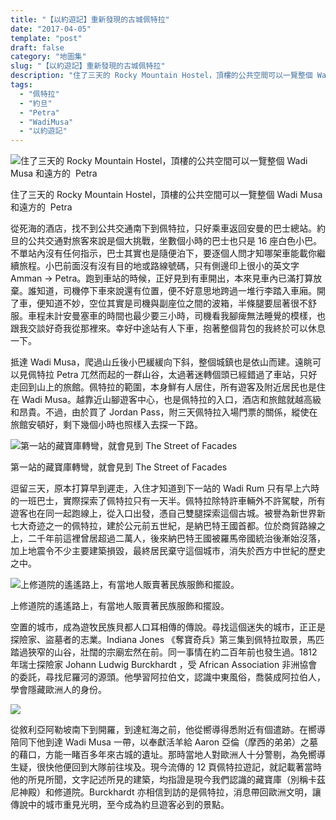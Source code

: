 ```yaml
---
title: "【以約遊記】重新發現的古城佩特拉"
date: "2017-04-05"
template: "post"
draft: false
category: "地圖集"
slug: "【以約遊記】重新發現的古城佩特拉"
description: "住了三天的 Rocky Mountain Hostel，頂樓的公共空間可以一覽整個 Wadi Musa 和遠方的  Petra 從死海的酒店，找不到公共交通南下到佩特拉，只好乘車返回安曼的巴士總站。約旦的公共交通對旅客來說是個大挑戰，坐數個小時的巴士也只是 16 座白色小巴。不單站內沒有任何指示，巴士其實也是隨便泊下，要逐個人問才知哪架車能載你繼續旅程。"
tags:
  - "佩特拉"
  - "約旦"
  - "Petra"
  - "WadiMusa"
  - "以約遊記"
---
```


![住了三天的 Rocky Mountain Hostel，頂樓的公共空間可以一覽整個 Wadi Musa 和遠方的  Petra](media/4d3d8-138y7_qoakxrf_klifgha5g.jpeg)

住了三天的 Rocky Mountain Hostel，頂樓的公共空間可以一覽整個 Wadi Musa 和遠方的  Petra

從死海的酒店，找不到公共交通南下到佩特拉，只好乘車返回安曼的巴士總站。約旦的公共交通對旅客來說是個大挑戰，坐數個小時的巴士也只是 16 座白色小巴。不單站內沒有任何指示，巴士其實也是隨便泊下，要逐個人問才知哪架車能載你繼續旅程。小巴前面沒有沒有目的地或路線號碼，只有側邊印上很小的英文字 Amman -> Petra。跑到車站的時候，正好見到有車開出，本來見車內已滿打算放棄。誰知道，司機停下車來說還有位置，便不好意思地跨過一堆行李踏入車廂。開了車，便知道不妙，空位其實是司機與副座位之間的波箱，半條腿要屈著很不舒服。車程未計安曼塞車的時間也最少要三小時，司機看我腳痺無法睡覺的模樣，也跟我交談好奇我從那裡來。幸好中途站有人下車，抱著整個背包的我終於可以休息一下。

抵達 Wadi Musa，爬過山丘後小巴緩緩向下斜，整個城鎮也是依山而建。遠眺可以見佩特拉 Petra 兀然而起的一群山谷，太過著迷轉個頭已經錯過了車站，只好走回到山上的旅館。佩特拉的範圍，本身鮮有人居住，所有遊客及附近居民也是住在 Wadi Musa。越靠近山腳遊客中心，也是佩特拉的入口，酒店和旅館就越高級和昂貴。不過，由於買了 Jordan Pass，附三天佩特拉入場門票的關係，縱使在旅館安頓好，剩下幾個小時也照樣入去探一下路。

![第一站的藏寶庫轉彎，就會見到 The Street of Facades](media/7d7c4-1rvnlfqe7_vvvz3vesmgw8a.jpeg)

第一站的藏寶庫轉彎，就會見到 The Street of Facades

逗留三天，原本打算早到遲走，入住才知道到下一站的 Wadi Rum 只有早上六時的一班巴士，實際探索了佩特拉只有一天半。佩特拉除特許車輛外不許駕駛，所有遊客也在同一起跑線上，從入口出發，憑自己雙腿探索這個古城。被譽為新世界新七大奇迹之一的佩特拉，建於公元前五世紀，是納巴特王國首都。位於商貿路線之上，二千年前這裡曾居超過二萬人，後來納巴特王國被羅馬帝國統治後漸始沒落，加上地震令不少主要建築損毀，最終居民棄守這個城市，消失於西方中世紀的歷史之中。

![上修道院的遙遙路上，有當地人販賣著民族服飾和擺設。](media/b385d-1u3zf19thtzoee9lrmen9ja.jpeg)

上修道院的遙遙路上，有當地人販賣著民族服飾和擺設。

空置的城市，成為遊牧民族貝都人口耳相傳的傳說。尋找這個迷失的城市，正正是探險家、盜墓者的志業。Indiana Jones 《奪寶奇兵》第三集到佩特拉取景，馬匹踏過狹窄的山谷，壯闊的宗廟宏然在前。同一事情在約二百年前也發生過。1812 年瑞士探險家 Johann Ludwig Burckhardt ，受 African Association 非洲協會的委託，尋找尼羅河的源頭。他學習阿拉伯文，認識中東風俗，喬裝成阿拉伯人，學會隱藏歐洲人的身份。

![](media/65c70-1b6sqlmaxvnawxr3gjzbsfa.jpeg)

從敘利亞阿勒坡南下到開羅，到達紅海之前，他從嚮導得悉附近有個遣跡。在嚮導陪同下他到達 Wadi Musa 一帶，以奉獻活羊給 Aaron 亞倫（摩西的弟弟）之墓的藉口，方能一睹百多年來古城的遺址。那時當地人對歐洲人十分警剔，為免嚮導生疑，很快他便回到大隊前往埃及。現今流傳的 12 頁佩特拉遊記，就記載著當時他的所見所聞，文字記述所見的建築，均指證是現今我們認識的藏寶庫（別稱卡茲尼神殿）和修道院。Burckhardt 亦相信到訪的是佩特拉，消息帶回歐洲文明，讓傳說中的城市重見光明，至今成為約旦遊客必到的景點。
